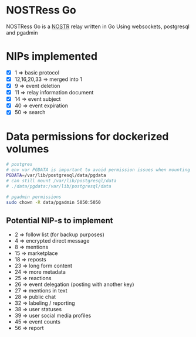 # NOSTRess Go
NOSTRess Go is a [NOSTR](https://nostr.com/) relay written in Go
Using websockets, postgresql and pgadmin

# NIPs implemented
- [x] 1 => basic protocol
- [x] 12,16,20,33 => merged into 1
- [x] 9 => event deletion 
- [x] 11 => relay information document 
- [x] 14 => event subject
- [x] 40 => event expiration
- [x] 50 => search

# Data permissions for dockerized volumes
```sh
# postgres
# env var PGDATA is important to avoid permission issues when mounting
PGDATA=/var/lib/postgresql/data/pgdata
# can still mount /var/lib/postgresql/data
# ./data/pgdata:/var/lib/postgresql/data

# pgadmin permissions
sudo chown -R data/pgadmin 5050:5050
```

## Potential NIP-s to implement
* 2 => follow list (for backup purposes)
* 4 => encrypted direct message
* 8 => mentions
* 15 => marketplace
* 18 => reposts
* 23 => long form content
* 24 => more metadata
* 25 => reactions
* 26 => event delegation (posting with another key)
* 27 => mentions in text
* 28 => public chat
* 32 => labeling / reporting
* 38 => user statuses
* 39 => user social media profiles
* 45 => event counts
* 56 => report